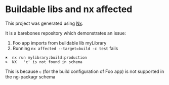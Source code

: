 # Buildable libs and nx affected

This project was generated using [Nx](https://nx.dev).

It is a barebones repository which demonstrates an issue:

1. Foo app imports from buildable lib myLibrary
2. Running `nx affected --target=build -c test` fails

```
✖  nx run mylibrary:build:production
>  NX   'c' is not found in schema
```

This is because `c` (for the build configuration of Foo app) is not supported in the ng-packagr schema
